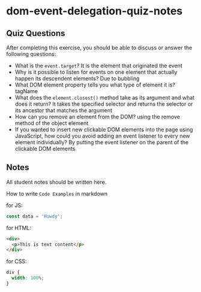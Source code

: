 # dom-event-delegation-quiz-notes

## Quiz Questions

After completing this exercise, you should be able to discuss or answer the following questions:

- What is the `event.target`?
  It is the element that originated the event
- Why is it possible to listen for events on one element that actually happen its descendent elements?
  Due to bubbling
- What DOM element property tells you what type of element it is?
  tagName
- What does the `element.closest()` method take as its argument and what does it return?
  It takes the specified selector and returns the selector or its ancestor that matches the argument
- How can you remove an element from the DOM?
  using the remove method of the object element
- If you wanted to insert new clickable DOM elements into the page using JavaScript, how could you avoid adding an event listener to every new element individually?
  By putting the event listener on the parent of the clickable DOM elements

## Notes

All student notes should be written here.

How to write `Code Examples` in markdown

for JS:

```javascript
const data = 'Howdy';
```

for HTML:

```html
<div>
  <p>This is text content</p>
</div>
```

for CSS:

```css
div {
  width: 100%;
}
```
